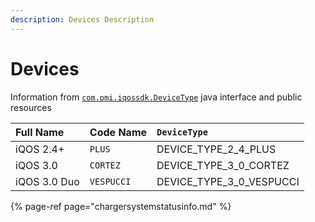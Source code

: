 ```yaml
---
description: Devices Description
---
```


# Devices

Information from [`com.pmi.iqossdk.DeviceType`](../reversing/) java interface and public resources

| Full Name | Code Name | `DeviceType` |
| :--- | :--- | :--- |
| iQOS 2.4+ | `PLUS` | DEVICE\_TYPE\_2\_4\_PLUS |
| iQOS 3.0 | `CORTEZ` | DEVICE\_TYPE\_3\_0\_CORTEZ |
| iQOS 3.0 Duo | `VESPUCCI` | DEVICE\_TYPE\_3\_0\_VESPUCCI |

{% page-ref page="chargersystemstatusinfo.md" %}



